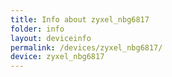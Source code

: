 ```yaml
---
title: Info about zyxel_nbg6817
folder: info
layout: deviceinfo
permalink: /devices/zyxel_nbg6817/
device: zyxel_nbg6817
---
```


